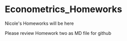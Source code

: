 # Econometrics_Homeworks
Nicole's Homeworks will be here


Please review Homework two as MD file for github
